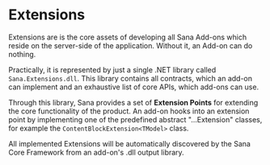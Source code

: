 # Extensions

Extensions are is the core assets of developing all Sana Add-ons which reside on the server-side of the application. Without it, an Add-on can do nothing.

Practically, it is represented by just a single .NET library called `Sana.Extensions.dll`.
This library contains all contracts, which an add-on can implement and an exhaustive list of core APIs, which add-ons can use.

Through this library, Sana provides a set of **Extension Points** for extending the core functionality of the product.
An add-on hooks into an extension point by implementing one of the predefined abstract "...Extension" classes, for example the `ContentBlockExtension<TModel>` class.

All implemented Extensions will be automatically discovered by the Sana Core Framework from an add-on's .dll output library.
